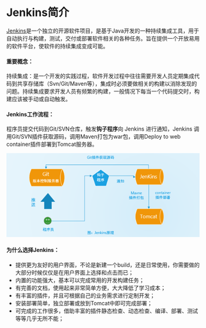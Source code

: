 # Jenkins简介

[Jenkins](https://jenkins.io/)是一个独立的开源软件项目，是基于Java开发的一种持续集成工具，用于自动执行与构建，测试，交付或部署软件相关的各种任务。旨在提供一个开放易用的软件平台，使软件的持续集成变成可能。

#### 重要概念：

持续集成：是一个开发的实践过程，软件开发过程中往往需要开发人员定期集成代码到共享存储库（Svn/Git/Maven等），集成时必须要做相关的构建以消除发现的问题。持续集成要求开发人员有频繁的构建，一般情况下每当一个代码提交时，构建应该被手动或自动触发。

#### Jenkins工作流程：

程序员提交代码到Git/SVN仓库，触发**钩子程序**向 Jenkins 进行通知，Jenkins 调用Git/SVN插件获取源码，调用Maven打包为war包，调用Deploy to web container插件部署到Tomcat服务器。

![1560793131796](assets/1560793131796.png)

#### 为什么选择Jenkins：

- 提供更为友好的用户界面，不论是新建一个build，还是日常使用，你需要做的大部分时候仅仅是在用户界面上选择和点击而已；
- 内置的功能强大，基本可以完成常用的开发构建任务；
- 有完善的文档，使用起来非常简单方便，大大降低了学习成本；
- 有丰富的插件，并且可根据自己的业务需求进行定制开发；
- 安装部署简单，独立部署或放到Tomcat中即可完成部署；
- 可完成的工作很多，借助丰富的插件静态检查、动态检查、编译、部署、测试等等几乎无所不能；